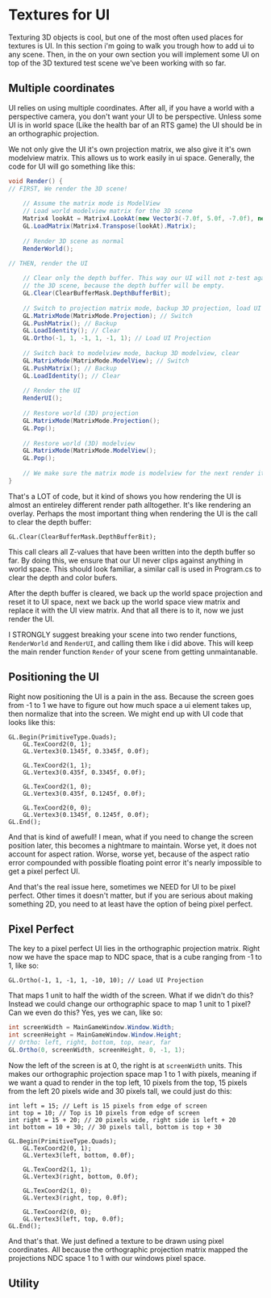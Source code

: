 # Textures for UI
Texturing 3D objects is cool, but one of the most often used places for textures is UI. In this section i'm going to walk you trough how to add ui to any scene. Then, in the on your own section you will implement some UI on top of the 3D textured test scene we've been working with so far.

## Multiple coordinates

UI relies on using multiple coordinates. After all, if you have a world with a perspective camera, you don't want your UI to be perspective. Unless some UI is in world space (Like the health bar of an RTS game) the UI should be in an orthographic projection.

We not only give the UI it's own projection matrix, we also give it it's own modelview matrix. This allows us to work easily in ui space. Generally, the code for UI will go something like this:

```cs
void Render() {
// FIRST, We render the 3D scene!
    
    // Assume the matrix mode is ModelView
    // Load world modelview matrix for the 3D scene
    Matrix4 lookAt = Matrix4.LookAt(new Vector3(-7.0f, 5.0f, -7.0f), new Vector3(0.0f, 0.0f, 0.0f), new Vector3(0.0f, 1.0f, 0.0f));
    GL.LoadMatrix(Matrix4.Transpose(lookAt).Matrix);
    
    // Render 3D scene as normal
    RenderWorld();
    
// THEN, render the UI

    // Clear only the depth buffer. This way our UI will not z-test against
    // the 3D scene, because the depth buffer will be empty.
    GL.Clear(ClearBufferMask.DepthBufferBit);
    
    // Switch to projection matrix mode, backup 3D projection, load UI projection
    GL.MatrixMode(MatrixMode.Projection); // Switch
    GL.PushMatrix(); // Backup
    GL.LoadIdentity(); // Clear
    GL.Ortho(-1, 1, -1, 1, -1, 1); // Load UI Projection
    
    // Switch back to modelview mode, backup 3D modelview, clear
    GL.MatrixMode(MatrixMode.ModelView); // Switch
    GL.PushMatrix(); // Backup
    GL.LoadIdentity(); // Clear
    
    // Render the UI
    RenderUI();
    
    // Restore world (3D) projection
    GL.MatrixMode(MatrixMode.Projection();
    GL.Pop();
    
    // Restore world (3D) modelview
    GL.MatrixMode(MatrixMode.ModelView();
    GL.Pop();
    
    // We make sure the matrix mode is modelview for the next render iteration
}
```

That's a LOT of code, but it kind of shows you how rendering the UI is almost an entireley different render path alltogether. It's like rendering an overlay. Perhaps the most important thing when rendering the UI is the call to clear the depth buffer:

```
GL.Clear(ClearBufferMask.DepthBufferBit);
```

This call clears all Z-values that have been written into the depth buffer so far. By doing this, we ensure that our UI never clips against anything in world space. This should look familiar, a similar call is used in Program.cs to clear the depth and color bufers.

After the depth buffer is cleared, we back up the world space projection and reset it to UI space, next we back up the world space view matrix and replace it with the UI view matrix. And that all there is to it, now we just render the UI.

I STRONGLY suggest breaking your scene into two render functions, ```RenderWorld``` and ```RenderUI```, and calling them like i did above. This will keep the main render function ```Render``` of your scene from getting unmaintanable.

## Positioning the UI
Right now positioning the UI is a pain in the ass. Because the screen goes from -1 to 1 we have to figure out how much space a ui element takes up, then normalize that into the screen. We might end up with UI code that looks like this:

```
GL.Begin(PrimitiveType.Quads);
    GL.TexCoord2(0, 1);
    GL.Vertex3(0.1345f, 0.3345f, 0.0f);
    
    GL.TexCoord2(1, 1);  
    GL.Vertex3(0.435f, 0.3345f, 0.0f);
    
    GL.TexCoord2(1, 0);
    GL.Vertex3(0.435f, 0.1245f, 0.0f); 
    
    GL.TexCoord2(0, 0);
    GL.Vertex3(0.1345f, 0.1245f, 0.0f); 
GL.End();
```

And that is kind of awefull! I mean, what if you need to change the screen position later, this becomes a nightmare to maintain. Worse yet, it does not account for aspect ration. Worse, worse yet, because of the aspect ratio error compounded with possible floating point error it's nearly impossible to get a pixel perfect UI.

And that's the real issue here, sometimes we NEED for UI to be pixel perfect. Other times it doesn't matter, but if you are serious about making something 2D, you need to at least have the option of being pixel perfect.

## Pixel Perfect

The key to a pixel perfect UI lies in the orthographic projection matrix. Right now we have the space map to NDC space, that is a cube ranging from -1 to 1, like so:

```
GL.Ortho(-1, 1, -1, 1, -10, 10); // Load UI Projection
```

That maps 1 unit to half the width of the screen. What if we didn't do this? Instead we could change our orthographic space to map 1 unit to 1 pixel? Can we even do this? Yes, yes we can, like so:

```cs
int screenWidth = MainGameWindow.Window.Width;
int screenHeight = MainGameWindow.Window.Height;
// Ortho: left, right, bottom, top, near, far
GL.Ortho(0, screenWidth, screenHeight, 0, -1, 1);
```

Now the left of the screen is at 0, the right is at ```screenWidth``` units. This makes our orthographic projection space map 1 to 1 with pixels, meaning if we want a quad to render in the top left, 10 pixels from the top, 15 pixels from the left 20 pixels wide and 30 pixels tall, we could just do this:

```
int left = 15; // Left is 15 pixels from edge of screen
int top = 10; // Top is 10 pixels from edge of screen
int right = 15 + 20; // 20 pixels wide, right side is left + 20
int bottom = 10 + 30; // 30 pixels tall, bottom is top + 30

GL.Begin(PrimitiveType.Quads);
    GL.TexCoord2(0, 1); 
    GL.Vertex3(left, bottom, 0.0f);
    
    GL.TexCoord2(1, 1);  
    GL.Vertex3(right, bottom, 0.0f);
    
    GL.TexCoord2(1, 0);   
    GL.Vertex3(right, top, 0.0f); 
    
    GL.TexCoord2(0, 0);    
    GL.Vertex3(left, top, 0.0f);  
GL.End();
```

And that's that. We just defined a texture to be drawn using pixel coordinates. All because the orthographic projection matrix mapped the projections NDC space 1 to 1 with our windows pixel space. 

## Utility